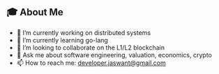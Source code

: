  ## 🎓 About Me
  - 🔭 I’m currently working on distributed systems
  - 🌱 I’m currently learning go-lang
  - 👯 I’m looking to collaborate on the L1/L2 blockchain
  - 💬 Ask me about software engineering, valuation, economics, crypto
  - 📫 How to reach me: developer.jaswant@gmail.com
    

